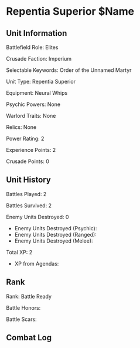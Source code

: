 Repentia Superior $Name
====

Unit Information
----

Battlefield Role: Elites

Crusade Faction: Imperium

Selectable Keywords: Order of the Unnamed Martyr

Unit Type: Repentia Superior

Equipment: Neural Whips

Psychic Powers: None

Warlord Traits: None

Relics: None


Power Rating: 2

Experience Points: 2

Crusade Points: 0


Unit History
---
Battles Played: 2

Battles Survived: 2

Enemy Units Destroyed: 0
* Enemy Units Destroyed (Psychic):
* Enemy Units Destroyed (Ranged):
* Enemy Units Destroyed (Melee):

Total XP: 2
* XP from Agendas:

Rank
----
Rank: Battle Ready

Battle Honors:

Battle Scars:


Combat Log
---
